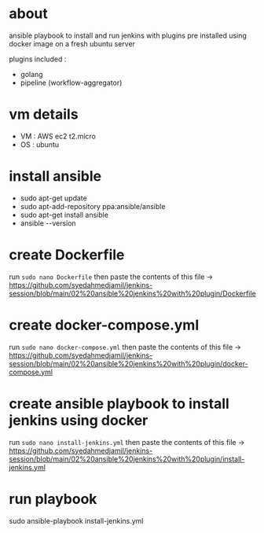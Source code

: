 # about
ansible playbook to install and run jenkins with plugins pre installed using docker image on a fresh ubuntu server

plugins included :
- golang
- pipeline (workflow-aggregator)


# vm details
- VM : AWS ec2 t2.micro
- OS : ubuntu 

# install ansible
- sudo apt-get update
- sudo apt-add-repository ppa:ansible/ansible
- sudo apt-get install ansible
- ansible --version

# create Dockerfile
run `sudo nano Dockerfile` then paste the contents of this file -> https://github.com/syedahmedjamil/jenkins-session/blob/main/02%20ansible%20jenkins%20with%20plugin/Dockerfile
# create docker-compose.yml
run `sudo nano docker-compose.yml` then paste the contents of this file -> https://github.com/syedahmedjamil/jenkins-session/blob/main/02%20ansible%20jenkins%20with%20plugin/docker-compose.yml
    
# create ansible playbook to install jenkins using docker
run `sudo nano install-jenkins.yml` then paste the contents of this file -> https://github.com/syedahmedjamil/jenkins-session/blob/main/02%20ansible%20jenkins%20with%20plugin/install-jenkins.yml

# run playbook
sudo ansible-playbook install-jenkins.yml
